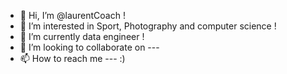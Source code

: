 - 👋 Hi, I’m @laurentCoach !
- 👀 I’m interested in Sport, Photography and computer science !
- 🌱 I’m currently data engineer !
- 💞️ I’m looking to collaborate on ---
- 📫 How to reach me --- :)

<!---
laurentCoach/laurentCoach is a ✨ special ✨ repository because its `README.md` (this file) appears on your GitHub profile.
You can click the Preview link to take a look at your changes.
--->

